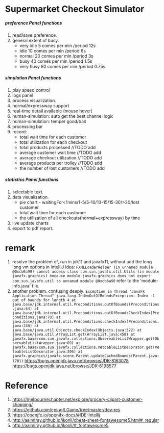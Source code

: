 # Supermarket Checkout Simulator


##### preference Panel functions
1. read/save preference.
2. general extent of busy.
    - very idle 5 comes per min /period 12s
    - idle 10 comes per min /period 6s
    - normal 20 comes per min /period 3s
    - busy 40 comes per min /period 1.5s
    - very busy 80 comes per min /period 0.75s

##### simulation Panel functions
1. play speed control
2. logs panel
3. process visualization.
4. normal/expressway support
5. real-time detail available (mouse hover) 
5. human-simulation: auto get the best channel logic
5. human-simulation: temper good/bad
5. processing bar
6. record:
    - total wait time for each customer
    - total utilization for each checkout
    - total products processed //TODO add
    - average customer wait time //TODO add
    - average checkout utilization //TODO add
    - average products per trolley //TODO add
    - the number of lost customers //TODO add
##### statistics Panel functions
1. selectable text.
2. data visualization.
    - pie chart - waitingFor<1mins/1-5/5-10/10-15/15-30/>30/lost customer
    - total wait time for each customer
    - the utilization of all checkouts(normal+expressway) by time
3. live update charts
2. export to pdf report.

# remark

1. resolve the problem of, run in jdk11 and javafx11, without add the long long vm options in IntelliJ Idea:
`
FXMLLoaderHelper (in unnamed module @0xcb6a90) cannot access class com.sun.javafx.util.Utils (in module javafx.graphics) because module javafx.graphics does not export com.sun.javafx.util to unnamed module @0xcb6a90
`
refer to the 'module-info.java' file.
2. another problem. confusing deeply.
`
Exception in thread "JavaFX Application Thread" java.lang.IndexOutOfBoundsException: Index -1 out of bounds for length 4
	at java.base/jdk.internal.util.Preconditions.outOfBounds(Preconditions.java:64)
	at java.base/jdk.internal.util.Preconditions.outOfBoundsCheckIndex(Preconditions.java:70)
	at java.base/jdk.internal.util.Preconditions.checkIndex(Preconditions.java:248)
	at java.base/java.util.Objects.checkIndex(Objects.java:372)
	at java.base/java.util.ArrayList.get(ArrayList.java:458)
	at javafx.base/com.sun.javafx.collections.ObservableListWrapper.get(ObservableListWrapper.java:89)
	at javafx.base/com.sun.javafx.collections.VetoableListDecorator.get(VetoableListDecorator.java:306)
	at javafx.graphics/javafx.scene.Parent.updateCachedBounds(Parent.java:1701)
`
https://bugs.openjdk.java.net/browse/JDK-8163078
https://bugs.openjdk.java.net/browse/JDK-8198577


# Reference
1. https://melbournechapter.net/explore/grocery-clipart-customer-shopping/
2. https://github.com/cping/LGame/tree/master/dev-res
3. https://openjfx.io/openjfx-docs/#IDE-Intellij
4. http://aalmiray.github.io/ikonli/cheat-sheet-fontawesome5.html#_regular
5. http://aalmiray.github.io/ikonli/#_fontawesome5